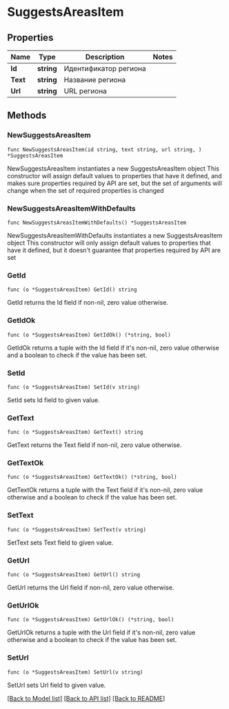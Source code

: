 # SuggestsAreasItem

## Properties

Name | Type | Description | Notes
------------ | ------------- | ------------- | -------------
**Id** | **string** | Идентификатор региона | 
**Text** | **string** | Название региона | 
**Url** | **string** | URL региона | 

## Methods

### NewSuggestsAreasItem

`func NewSuggestsAreasItem(id string, text string, url string, ) *SuggestsAreasItem`

NewSuggestsAreasItem instantiates a new SuggestsAreasItem object
This constructor will assign default values to properties that have it defined,
and makes sure properties required by API are set, but the set of arguments
will change when the set of required properties is changed

### NewSuggestsAreasItemWithDefaults

`func NewSuggestsAreasItemWithDefaults() *SuggestsAreasItem`

NewSuggestsAreasItemWithDefaults instantiates a new SuggestsAreasItem object
This constructor will only assign default values to properties that have it defined,
but it doesn't guarantee that properties required by API are set

### GetId

`func (o *SuggestsAreasItem) GetId() string`

GetId returns the Id field if non-nil, zero value otherwise.

### GetIdOk

`func (o *SuggestsAreasItem) GetIdOk() (*string, bool)`

GetIdOk returns a tuple with the Id field if it's non-nil, zero value otherwise
and a boolean to check if the value has been set.

### SetId

`func (o *SuggestsAreasItem) SetId(v string)`

SetId sets Id field to given value.


### GetText

`func (o *SuggestsAreasItem) GetText() string`

GetText returns the Text field if non-nil, zero value otherwise.

### GetTextOk

`func (o *SuggestsAreasItem) GetTextOk() (*string, bool)`

GetTextOk returns a tuple with the Text field if it's non-nil, zero value otherwise
and a boolean to check if the value has been set.

### SetText

`func (o *SuggestsAreasItem) SetText(v string)`

SetText sets Text field to given value.


### GetUrl

`func (o *SuggestsAreasItem) GetUrl() string`

GetUrl returns the Url field if non-nil, zero value otherwise.

### GetUrlOk

`func (o *SuggestsAreasItem) GetUrlOk() (*string, bool)`

GetUrlOk returns a tuple with the Url field if it's non-nil, zero value otherwise
and a boolean to check if the value has been set.

### SetUrl

`func (o *SuggestsAreasItem) SetUrl(v string)`

SetUrl sets Url field to given value.



[[Back to Model list]](../README.md#documentation-for-models) [[Back to API list]](../README.md#documentation-for-api-endpoints) [[Back to README]](../README.md)


